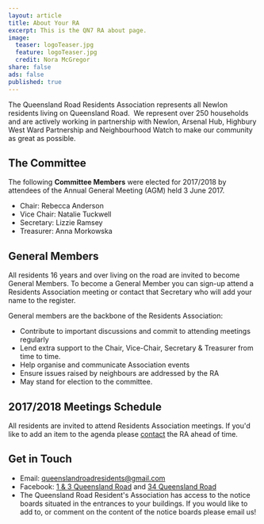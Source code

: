 ```yaml
---
layout: article
title: About Your RA
excerpt: This is the QN7 RA about page.
image:
  teaser: logoTeaser.jpg
  feature: logoTeaser.jpg
  credit: Nora McGregor
share: false
ads: false
published: true
---
```


The Queensland Road Residents Association represents all Newlon residents living on Queensland Road.
​
We represent over 250 households and are actively working in partnership with Newlon, Arsenal Hub, Highbury West Ward Partnership and Neighbourhood Watch to make our community as great as possible.   

## The Committee

The following **Committee Members** were elected for 2017/2018 by attendees of the Annual General Meeting (AGM) held 3 June 2017.

+ Chair: Rebecca Anderson
+ Vice Chair: Natalie Tuckwell
+ Secretary: Lizzie Ramsey
+ Treasurer: Anna Morkowska  

## General Members

All residents 16 years and over living on the road are invited to become General Members. 
To become a General Member you can sign-up attend a Residents Association meeting or contact that Secretary who will add your name to the register.

General members are the backbone of the Residents Association:

+ Contribute to important discussions and commit to attending meetings regularly
+ Lend extra support to the Chair, Vice-Chair, Secretary & Treasurer from time to time.
+ Help organise and communicate Association events
+ Ensure issues raised by neighbours are addressed by the RA 
+ May stand for election to the committee.
 
## 2017/2018 Meetings Schedule 

All residents are invited to attend Residents Association meetings. If you'd like to add an item to the agenda please [contact](https://qn7ra.github.io/contact/) the RA ahead of time.
 
## Get in Touch 

+ Email: queenslandroadresidents@gmail.com
+ Facebook: [1 & 3 Queensland Road](https://www.facebook.com/groups/QN71QueenslandRoad/) and [34 Queensland Road](https://www.facebook.com/groups/34queenslandroad/)
+ The Queensland Road Resident's Association has access to the notice boards situated in the entrances to your buildings.  If you would like to add to, or comment on the content of the notice boards please email us!
